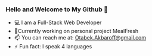 ### Hello and Welcome to My Github 👋

- :computer: I am a Full-Stack Web Developer
- :mag_right:Currently working on personal project MealFresh
- 📫 You can reach me at: Otabek.Akbaroff@gmail.com
- ⚡ Fun fact: I speak 4 languages

